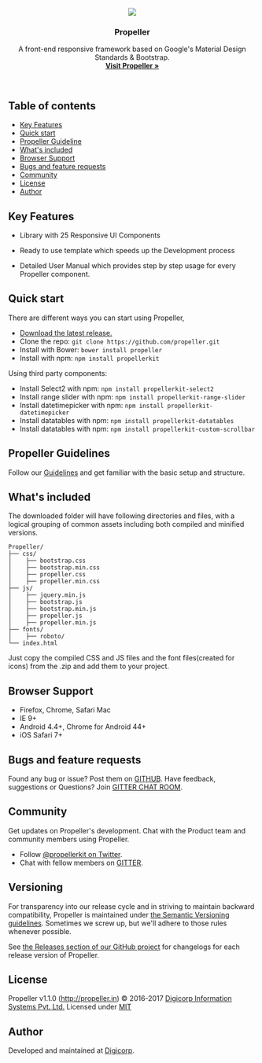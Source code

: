<p align="center">
  <a href="http://propeller.in/">
    <img src="http://propeller.in/assets/landing-page/images/banner-propeller-logo.png" />
  </a>

  <h3 align="center">Propeller</h3>

  <p align="center">
    A front-end responsive framework 
    based on Google's Material Design Standards & Bootstrap.  
    <br>
    <a href="http://propeller.in/"><strong>Visit Propeller &raquo;</strong></a>
  </p>
</p>

<br>

## Table of contents

- [Key Features](#key-features)
- [Quick start](#quick-start)
- [Propeller Guideline](#propeller-guideline)
- [What's included](#whats-included)
- [Browser Support](#browser-support)
- [Bugs and feature requests](#bugs-and-feature-requests)
- [Community](#community)
- [License](#license)
- [Author](#author)


## Key Features

- Library with 25 Responsive UI Components

- Ready to use template which speeds up the Development process 

- Detailed User Manual which provides step by step usage for every Propeller component.


## Quick start

There are different ways you can start using Propeller,

- [Download the latest release.](https://github.com/digicorp/propeller/blob/master/archive/pmd-1.1.0.zip)
- Clone the repo: `git clone https://github.com/propeller.git`
- Install with Bower: `bower install propeller`
- Install with npm: `npm install propellerkit`

Using third party components:

- Install Select2 with npm: `npm install propellerkit-select2`
- Install range slider with npm: `npm install propellerkit-range-slider`
- Install datetimepicker with npm: `npm install propellerkit-datetimepicker`
- Install datatables with npm: `npm install propellerkit-datatables`
- Install datatables with npm: `npm install propellerkit-custom-scrollbar`


## Propeller Guidelines

Follow our [Guidelines](http://propeller.in/docs/index.php) and get familiar with the basic setup and structure.


## What's included

 The downloaded folder will have following directories and files, with a logical grouping of common assets including both compiled and minified versions.

```
Propeller/
├── css/
│    ├── bootstrap.css
│    ├── bootstrap.min.css
│    ├── propeller.css
│    ├── propeller.min.css
├── js/
│    ├── jquery.min.js
│    ├── bootstrap.js
│    ├── bootstrap.min.js
│    ├── propeller.js
│    ├── propeller.min.js
├── fonts/
│    ├── roboto/
└── index.html
```

Just copy the compiled CSS and JS files and the font files(created for icons) from the .zip and add them to your project.


## Browser Support

- Firefox, Chrome, Safari Mac
- IE 9+
- Android 4.4+, Chrome for Android 44+
- iOS Safari 7+


## Bugs and feature requests

Found any bug or issue? Post them on [GITHUB](https://github.com/digicorp/propeller/issues).
Have feedback, suggestions or Questions? Join [GITTER CHAT ROOM](https://gitter.im/Propeller-Material-Design-Bootstrap-Framework/Support).


## Community

Get updates on Propeller's development. Chat with the Product team and community members using Propeller.

- Follow [@propellerkit on Twitter](https://twitter.com/PropellerKit).
- Chat with fellow members on [GITTER](https://gitter.im/Propeller-Material-Design-Bootstrap-Framework/Support).


## Versioning

For transparency into our release cycle and in striving to maintain backward compatibility, Propeller is maintained under [the Semantic Versioning guidelines](http://semver.org/). Sometimes we screw up, but we'll adhere to those rules whenever possible.

See [the Releases section of our GitHub project](https://github.com/digicorp/propeller/releases) for changelogs for each release version of Propeller.


## License

Propeller v1.1.0 (http://propeller.in)
© 2016-2017 [Digicorp Information Systems Pvt. Ltd.](https://www.digi-corp.com/)
Licensed under [MIT](https://github.com/digicorp/propeller/blob/master/LICENSE)


## Author

Developed and maintained at [Digicorp](https://www.digi-corp.com/).
